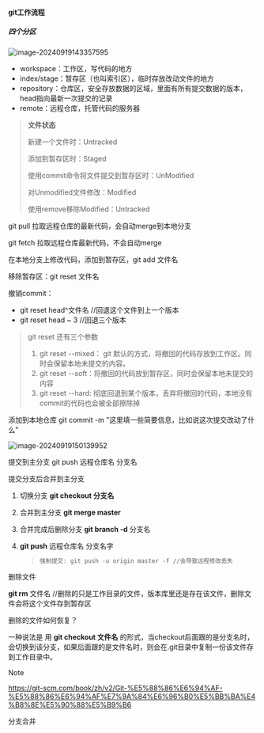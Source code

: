 #### git工作流程

##### 四个分区

![image-20240919143357595](D:\TXT\图片文件\image-20240919143357595.png)

- workspace：工作区，写代码的地方
- index/stage：暂存区（也叫索引区），临时存放改动文件的地方
- repository：仓库区，安全存放数据的区域，里面有所有提交数据的版本，head指向最新一次提交的记录
- remote：远程仓库，托管代码的服务器

> **文件状态**
>
> 新建一个文件时：Untracked
>
> 添加到暂存区时：Staged
>
> 使用commit命令将文件提交到暂存区时：UnModified
>
> 对Unmodified文件修改：Modified
>
> 使用remove移除Modified：Untracked

git pull 拉取远程仓库的最新代码，会自动merge到本地分支

git fetch 拉取远程仓库最新代码，不会自动merge

在本地分支上修改代码，添加到暂存区，git add 文件名

移除暂存区：git reset 文件名 

撤销commit：

- git reset head^文件名     //回退这个文件到上一个版本
- git reset head ~ 3   //回退三个版本

> git reset 还有三个参数
>
> 1. git reset --mixed： git 默认的方式，将撤回的代码存放到工作区。同时会保留本地未提交的内容。
> 2. git reset --soft：将撤回的代码放到暂存区，同时会保留本地未提交的内容
> 3. git reset --hard: 彻底回退到某个版本，丢弃将撤回的代码，本地没有commit的代码也会被全部擦除掉

添加到本地仓库 git commit -m "这里填一些简要信息，比如说这次提交改动了什么"

![image-20240919150139952](D:\Record\Spring-note\图片文件\image-20240919150139952.png)

提交到主分支 git push 远程仓库名 分支名

提交分支后合并到主分支 

1. 切换分支  **git checkout 分支名**

2. 合并到主分支 **git merge master** 

3. 合并完成后删除分支 **git branch -d** 分支名 

4. **git push** 远程仓库名 分支名字

   > ``` powershell
   > 强制提交: git push -u origin master -f //会导致远程修改丢失
   > ```

删除文件

**git rm** 文件名  //删除的只是工作目录的文件，版本库里还是存在该文件，删除文件会将这个文件存到暂存区

删除的文件如何恢复？

一种说法是 用   **git checkout 文件名**   的形式，当checkout后面跟的是分支名时，会切换到该分支，如果后面跟的是文件名时，则会在.git目录中复制一份该文件存到工作目录中。



> [!NOTE]
>
> https://git-scm.com/book/zh/v2/Git-%E5%88%86%E6%94%AF-%E5%88%86%E6%94%AF%E7%9A%84%E6%96%B0%E5%BB%BA%E4%B8%8E%E5%90%88%E5%B9%B6

分支合并 
